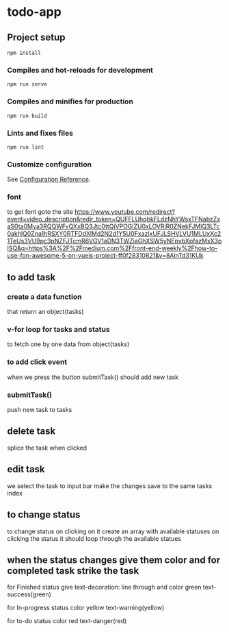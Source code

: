 # todo-app

## Project setup
```
npm install
```

### Compiles and hot-reloads for development
```
npm run serve
```

### Compiles and minifies for production
```
npm run build
```

### Lints and fixes files
```
npm run lint
```

### Customize configuration
See [Configuration Reference](https://cli.vuejs.org/config/).


### font
to get font goto the site 
https://www.youtube.com/redirect?event=video_description&redir_token=QUFFLUhqbkFLdzNhYWsxTFNabzZxaS0ta0Mya3RQQWFvQXxBQ3Jtc0ttQjVPOGlZU0xLOVRiR0ZNekFJMlQ3LTc0akhlQ0Zna1hRSXY0RTFDdXlMd2N2d1Y5U0FxazIxUFJLSHVLVU1MLUxXc21TeUs3VU9pc3pNZFJTcmR6VGV1aDN3TWZiaGhXSW5yNEpvbXpfazMxX3pISQ&q=https%3A%2F%2Fmedium.com%2Ffront-end-weekly%2Fhow-to-use-fon-awesome-5-on-vuejs-project-ff0f28310821&v=8AlnTd31KUk

## to add task

### create a data function

that return an object(tasks)



### v-for loop for tasks and status

to fetch one by one data from object(tasks)



### to add click event 

when we press the button submitTask() should add new task



### submitTask()

push new task to tasks



## delete task

splice the task when clicked


## edit task 

we select the task to input bar 
make the changes 
save to the same tasks index 

## to change status

to change status on clicking on it 
create an array with available statuses 
on clicking the status it should loop through the available statues

## when the status changes give them color and for completed task strike the task

for Finished status give text-decoration: line through and color green text-success(green)

for In-progress status color yellow text-warning(yellow)

for to-do status color red text-danger(red)


